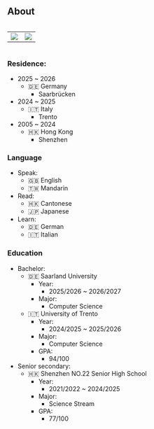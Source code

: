 ## About

<div style="display: flex; justify-content: center;">
  <table>
    <tr>
      <td>
        <a href="https://github.com/anuraghazra/github-readme-stats">
          <picture>
            <source srcset="https://github-readme-stats.vercel.app/api?username=AntoLee&show_icons=true&theme=dark" media="(prefers-color-scheme: dark)" />
            <source srcset="https://github-readme-stats.vercel.app/api?username=AntoLee&show_icons=true" media="(prefers-color-scheme: light), (prefers-color-scheme: no-preference)" />
            <img align="center" src="https://github-readme-stats.vercel.app/api?username=AntoLee&show_icons=true" />
          </picture>
        </a>
      </td>
      <td>
        <a href="https://github.com/anuraghazra/github-readme-stats">
          <picture>
            <source srcset="https://github-readme-stats.vercel.app/api/top-langs?username=AntoLee&layout=compact&langs_count=8&theme=dark" media="(prefers-color-scheme: dark)" />
            <source srcset="https://github-readme-stats.vercel.app/api/top-langs?username=AntoLee&layout=compact&langs_count=8" media="(prefers-color-scheme: light), (prefers-color-scheme: no-preference)" />
            <img align="center" src="https://github-readme-stats.vercel.app/api/top-langs?username=AntoLee&layout=compact&langs_count=8" />
          </picture>
        </a>
      </td>
    </tr>
  </table>
</div>

### Residence:
- 2025 ~ 2026
  - 🇩🇪 Germany
     - Saarbrücken
- 2024 ~ 2025
  - 🇮🇹 Italy
     - Trento
- 2005 ~ 2024
  - 🇭🇰 Hong Kong
     - Shenzhen

### Language
- Speak:
  - 🇬🇧 English
  - 🇹🇼 Mandarin
- Read:
  - 🇭🇰 Cantonese
  - 🇯🇵 Japanese
- Learn:
  - 🇩🇪 German
  - 🇮🇹 Italian

### Education
- Bachelor:
  - 🇩🇪 Saarland University
    - Year:
      - 2025/2026 ~ 2026/2027
    - Major:
      - Computer Science
  - 🇮🇹 University of Trento
    - Year:
      - 2024/2025 ~ 2025/2026
    - Major:
      - Computer Science
    - GPA:
      - 94/100
- Senior secondary:
  - 🇭🇰 Shenzhen NO.22 Senior High School
    - Year:
      - 2021/2022 ~ 2024/2025
    - Major:
      - Science Stream
    - GPA:
      - 77/100
